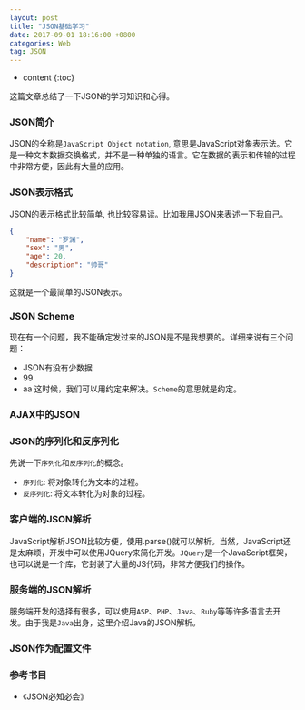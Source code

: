 ```yaml
---
layout: post
title: "JSON基础学习"
date: 2017-09-01 18:16:00 +0800
categories: Web
tag: JSON
---
```

* content
{:toc}

这篇文章总结了一下JSON的学习知识和心得。

### JSON简介

JSON的全称是`JavaScript Object notation`, 意思是JavaScript对象表示法。它是一种文本数据交换格式，并不是一种单独的语言。它在数据的表示和传输的过程中非常方便，因此有大量的应用。

### JSON表示格式

JSON的表示格式比较简单, 也比较容易读。比如我用JSON来表述一下我自己。
```json
{
    "name": "罗渊",
    "sex": "男",
    "age": 20,
    "description": "帅哥"
}
```
这就是一个最简单的JSON表示。
### JSON Scheme

现在有一个问题，我不能确定发过来的JSON是不是我想要的。详细来说有三个问题：
* JSON有没有少数据
* 99
* aa
这时候，我们可以用约定来解决。`Scheme`的意思就是约定。

### AJAX中的JSON



### JSON的序列化和反序列化
先说一下`序列化`和`反序列化`的概念。
* `序列化`: 将对象转化为文本的过程。
* `反序列化`: 将文本转化为对象的过程。

### 客户端的JSON解析

JavaScript解析JSON比较方便，使用.parse()就可以解析。当然，JavaScript还是太麻烦，开发中可以使用JQuery来简化开发。`JQuery`是一个JavaScript框架，也可以说是一个库，它封装了大量的JS代码，非常方便我们的操作。

### 服务端的JSON解析

服务端开发的选择有很多，可以使用`ASP`、`PHP`、`Java`、`Ruby`等等许多语言去开发。由于我是`Java`出身，这里介绍Java的JSON解析。

### JSON作为配置文件



### 参考书目

* 《JSON必知必会》